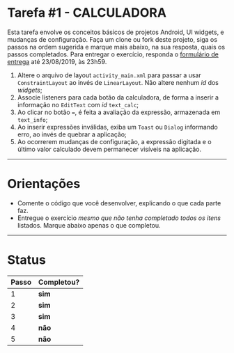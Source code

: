 # Tarefa #1 - CALCULADORA

Esta tarefa envolve os conceitos básicos de projetos Android, UI widgets, e mudanças de configuração.
Faça um clone ou fork deste projeto, siga os passos na ordem sugerida e marque mais abaixo, na sua resposta, quais os passos completados.
Para entregar o exercício, responda o [formulário de entrega](https://forms.gle/xqVK5c7jkyPQmywm9) até 23/08/2019, às 23h59.

  1. Altere o arquivo de layout `activity_main.xml` para passar a usar `ConstraintLayout` ao invés de `LinearLayout`. Não altere nenhum *id* dos _widgets_;
  2. Associe listeners para cada botão da calculadora, de forma a inserir a informação no `EditText` com *id* `text_calc`;
  3. Ao clicar no botão `=`, é feita a avaliação da expressão, armazenada em `text_info`;
  4. Ao inserir expressões inválidas, exiba um `Toast` ou `Dialog` informando erro, ao invés de quebrar a aplicação;
  5. Ao ocorrerem mudanças de configuração, a expressão digitada e o último valor calculado devem permanecer visíveis na aplicação.

---

# Orientações

  - Comente o código que você desenvolver, explicando o que cada parte faz.
  - Entregue o exercício *mesmo que não tenha completado todos os itens* listados. Marque abaixo apenas o que completou.

----

# Status

| Passo | Completou? |
| ------ | ------ |
| 1 | **sim** |
| 2 | **sim** |
| 3 | **sim** |
| 4 | **não** |
| 5 | **não** |
